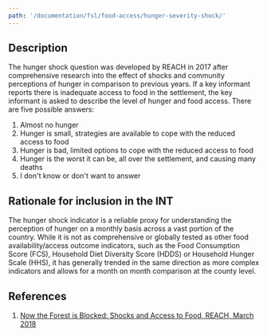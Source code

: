 ```yaml
---
path: '/documentation/fsl/food-access/hunger-severity-shock/'
---
```


## Description

The hunger shock question was developed by REACH in 2017 after comprehensive research into the effect of shocks and community perceptions of hunger in comparison to previous years. If a key informant reports there is inadequate access to food in the settlement, the key informant is asked to describe the level of hunger and food access. There are five possible answers:

1. Almost no hunger
2. Hunger is small, strategies are available to cope with the reduced access to food
3. Hunger is bad, limited options to cope with the reduced access to food
4. Hunger is the worst it can be, all over the settlement, and causing many deaths
5. I don't know or don't want to answer

## Rationale for inclusion in the INT

The hunger shock indicator is a reliable proxy for understanding the perception of hunger on a monthly basis across a vast portion of the country. While it is not as comprehensive or globally tested as other food availability/access outcome indicators, such as the Food Consumption Score (FCS), Household Diet Diversity Score (HDDS) or Household Hunger Scale (HHS), it has generally trended in the same direction as more complex indicators and allows for a month on month comparison at the county level.

## References

1. [Now the Forest is Blocked: Shocks and Access to Food, REACH, March 2018](http://www.reachresourcecentre.info/system/files/resource-documents/ssd_report_shocks_and_access_to_food_march_2018_final.pdf)

